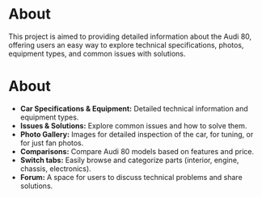 # About
This project is aimed to providing detailed information about the Audi 80, offering users an easy way to explore technical specifications, photos, equipment types, and common issues with solutions.

# About
- **Car Specifications & Equipment:** Detailed technical information and equipment types.
- **Issues & Solutions:** Explore common issues and how to solve them.
- **Photo Gallery:** Images for detailed inspection of the car, for tuning, or for just fan photos.
- **Comparisons:** Compare Audi 80 models based on features and price.
- **Switch tabs:** Easily browse and categorize parts (interior, engine, chassis, electronics).
- **Forum:** A space for users to discuss technical problems and share solutions.

